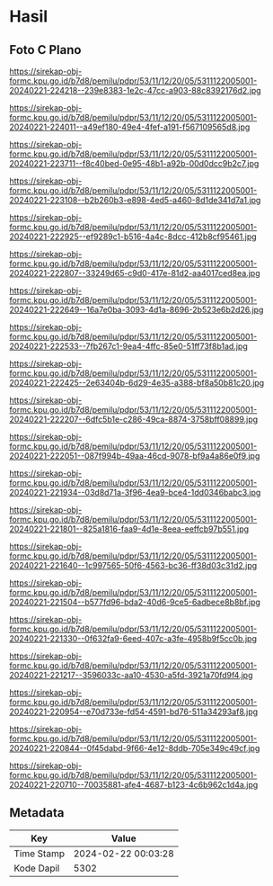 # Hasil

## Foto C Plano

https://sirekap-obj-formc.kpu.go.id/b7d8/pemilu/pdpr/53/11/12/20/05/5311122005001-20240221-224218--239e8383-1e2c-47cc-a903-88c8392176d2.jpg

https://sirekap-obj-formc.kpu.go.id/b7d8/pemilu/pdpr/53/11/12/20/05/5311122005001-20240221-224011--a49ef180-49e4-4fef-a191-f567109565d8.jpg

https://sirekap-obj-formc.kpu.go.id/b7d8/pemilu/pdpr/53/11/12/20/05/5311122005001-20240221-223711--f8c40bed-0e95-48b1-a92b-00d0dcc9b2c7.jpg

https://sirekap-obj-formc.kpu.go.id/b7d8/pemilu/pdpr/53/11/12/20/05/5311122005001-20240221-223108--b2b260b3-e898-4ed5-a460-8d1de341d7a1.jpg

https://sirekap-obj-formc.kpu.go.id/b7d8/pemilu/pdpr/53/11/12/20/05/5311122005001-20240221-222925--ef9289c1-b516-4a4c-8dcc-412b8cf95461.jpg

https://sirekap-obj-formc.kpu.go.id/b7d8/pemilu/pdpr/53/11/12/20/05/5311122005001-20240221-222807--33249d65-c9d0-417e-81d2-aa4017ced8ea.jpg

https://sirekap-obj-formc.kpu.go.id/b7d8/pemilu/pdpr/53/11/12/20/05/5311122005001-20240221-222649--16a7e0ba-3093-4d1a-8696-2b523e6b2d26.jpg

https://sirekap-obj-formc.kpu.go.id/b7d8/pemilu/pdpr/53/11/12/20/05/5311122005001-20240221-222533--7fb267c1-9ea4-4ffc-85e0-51ff73f8b1ad.jpg

https://sirekap-obj-formc.kpu.go.id/b7d8/pemilu/pdpr/53/11/12/20/05/5311122005001-20240221-222425--2e63404b-6d29-4e35-a388-bf8a50b81c20.jpg

https://sirekap-obj-formc.kpu.go.id/b7d8/pemilu/pdpr/53/11/12/20/05/5311122005001-20240221-222207--6dfc5b1e-c286-49ca-8874-3758bff08899.jpg

https://sirekap-obj-formc.kpu.go.id/b7d8/pemilu/pdpr/53/11/12/20/05/5311122005001-20240221-222051--087f994b-49aa-46cd-9078-bf9a4a86e0f9.jpg

https://sirekap-obj-formc.kpu.go.id/b7d8/pemilu/pdpr/53/11/12/20/05/5311122005001-20240221-221934--03d8d71a-3f96-4ea9-bce4-1dd0346babc3.jpg

https://sirekap-obj-formc.kpu.go.id/b7d8/pemilu/pdpr/53/11/12/20/05/5311122005001-20240221-221801--825a1816-faa9-4d1e-8eea-eeffcb97b551.jpg

https://sirekap-obj-formc.kpu.go.id/b7d8/pemilu/pdpr/53/11/12/20/05/5311122005001-20240221-221640--1c997565-50f6-4563-bc36-ff38d03c31d2.jpg

https://sirekap-obj-formc.kpu.go.id/b7d8/pemilu/pdpr/53/11/12/20/05/5311122005001-20240221-221504--b577fd96-bda2-40d6-9ce5-6adbece8b8bf.jpg

https://sirekap-obj-formc.kpu.go.id/b7d8/pemilu/pdpr/53/11/12/20/05/5311122005001-20240221-221330--0f632fa9-6eed-407c-a3fe-4958b9f5cc0b.jpg

https://sirekap-obj-formc.kpu.go.id/b7d8/pemilu/pdpr/53/11/12/20/05/5311122005001-20240221-221217--3596033c-aa10-4530-a5fd-3921a70fd9f4.jpg

https://sirekap-obj-formc.kpu.go.id/b7d8/pemilu/pdpr/53/11/12/20/05/5311122005001-20240221-220954--e70d733e-fd54-4591-bd76-511a34293af8.jpg

https://sirekap-obj-formc.kpu.go.id/b7d8/pemilu/pdpr/53/11/12/20/05/5311122005001-20240221-220844--0f45dabd-9f66-4e12-8ddb-705e349c49cf.jpg

https://sirekap-obj-formc.kpu.go.id/b7d8/pemilu/pdpr/53/11/12/20/05/5311122005001-20240221-220710--70035881-afe4-4687-b123-4c6b962c1d4a.jpg


## Metadata

| Key        | Value               |
| ---------- | ------------------- |
| Time Stamp | 2024-02-22 00:03:28 |
| Kode Dapil | 5302                |



